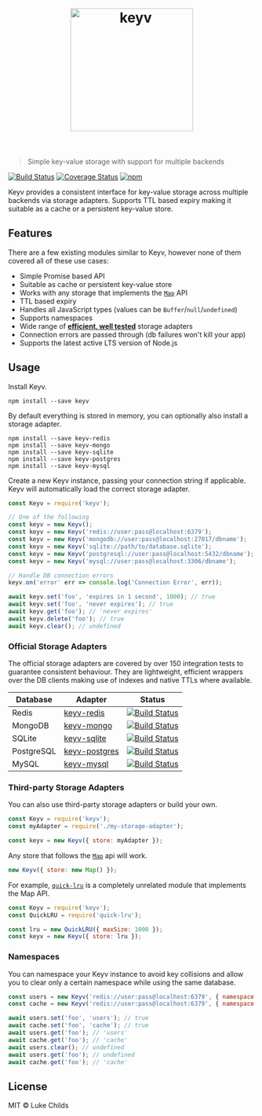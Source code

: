 <h1 align="center">
	<img width="250" src="https://rawgit.com/lukechilds/keyv/master/media/logo.svg" alt="keyv">
	<br>
	<br>
</h1>

> Simple key-value storage with support for multiple backends

[![Build Status](https://travis-ci.org/lukechilds/keyv.svg?branch=master)](https://travis-ci.org/lukechilds/keyv)
[![Coverage Status](https://coveralls.io/repos/github/lukechilds/keyv/badge.svg?branch=master)](https://coveralls.io/github/lukechilds/keyv?branch=master)
[![npm](https://img.shields.io/npm/v/keyv.svg)](https://www.npmjs.com/package/keyv)

Keyv provides a consistent interface for key-value storage across multiple backends via storage adapters. Supports TTL based expiry making it suitable as a cache or a persistent key-value store.

## Features

There are a few existing modules similar to Keyv, however none of them covered all of these use cases:

- Simple Promise based API
- Suitable as cache or persistent key-value store
- Works with any storage that implements the [`Map`](https://developer.mozilla.org/en-US/docs/Web/JavaScript/Reference/Global_Objects/Map) API
- TTL based expiry
- Handles all JavaScript types (values can be `Buffer`/`null`/`undefined`)
- Supports namespaces
- Wide range of [**efficient, well tested**](#official-storage-adapters) storage adapters
- Connection errors are passed through (db failures won't kill your app)
- Supports the latest active LTS version of Node.js

## Usage

Install Keyv.

```
npm install --save keyv
```

By default everything is stored in memory, you can optionally also install a storage adapter.

```
npm install --save keyv-redis
npm install --save keyv-mongo
npm install --save keyv-sqlite
npm install --save keyv-postgres
npm install --save keyv-mysql
```

Create a new Keyv instance, passing your connection string if applicable. Keyv will automatically load the correct storage adapter.

```js
const Keyv = require('keyv');

// One of the following
const keyv = new Keyv();
const keyv = new Keyv('redis://user:pass@localhost:6379');
const keyv = new Keyv('mongodb://user:pass@localhost:27017/dbname');
const keyv = new Keyv('sqlite://path/to/database.sqlite');
const keyv = new Keyv('postgresql://user:pass@localhost:5432/dbname');
const keyv = new Keyv('mysql://user:pass@localhost:3306/dbname');

// Handle DB connection errors
keyv.on('error' err => console.log('Connection Error', err));

await keyv.set('foo', 'expires in 1 second', 1000); // true
await keyv.set('foo', 'never expires'); // true
await keyv.get('foo'); // 'never expires'
await keyv.delete('foo'); // true
await keyv.clear(); // undefined
```

### Official Storage Adapters

The official storage adapters are covered by over 150 integration tests to guarantee consistent behaviour. They are lightweight, efficient wrappers over the DB clients making use of indexes and native TTLs where available.

Database|Adapter|Status
---|---|---
Redis | [keyv-redis](https://github.com/lukechilds/keyv-redis) | [![Build Status](https://travis-ci.org/lukechilds/keyv-redis.svg?branch=master)](https://travis-ci.org/lukechilds/keyv-redis)
MongoDB | [keyv-mongo](https://github.com/lukechilds/keyv-mongo) | [![Build Status](https://travis-ci.org/lukechilds/keyv-mongo.svg?branch=master)](https://travis-ci.org/lukechilds/keyv-mongo)
SQLite | [keyv-sqlite](https://github.com/lukechilds/keyv-sqlite) | [![Build Status](https://travis-ci.org/lukechilds/keyv-sqlite.svg?branch=master)](https://travis-ci.org/lukechilds/keyv-sqlite)
PostgreSQL | [keyv-postgres](https://github.com/lukechilds/keyv-postgres) | [![Build Status](https://travis-ci.org/lukechilds/keyv-postgres.svg?branch=master)](https://travis-ci.org/lukechildskeyv-postgreskeyv)
MySQL | [keyv-mysql](https://github.com/lukechilds/keyv-mysql) | [![Build Status](https://travis-ci.org/lukechilds/keyv-mysql.svg?branch=master)](https://travis-ci.org/lukechilds/keyv-mysql)

### Third-party Storage Adapters

You can also use third-party storage adapters or build your own.

```js
const Keyv = require('keyv');
const myAdapter = require('./my-storage-adapter');

const keyv = new Keyv({ store: myAdapter });
```

Any store that follows the [`Map`](https://developer.mozilla.org/en-US/docs/Web/JavaScript/Reference/Global_Objects/Map) api will work.

```js
new Keyv({ store: new Map() });
```

For example, [`quick-lru`](https://github.com/sindresorhus/quick-lru) is a completely unrelated module that implements the Map API.

```js
const Keyv = require('keyv');
const QuickLRU = require('quick-lru');

const lru = new QuickLRU({ maxSize: 1000 });
const keyv = new Keyv({ store: lru });
```

### Namespaces

You can namespace your Keyv instance to avoid key collisions and allow you to clear only a certain namespace while using the same database.

```js
const users = new Keyv('redis://user:pass@localhost:6379', { namespace: 'users' });
const cache = new Keyv('redis://user:pass@localhost:6379', { namespace: 'cache' });

await users.set('foo', 'users'); // true
await cache.set('foo', 'cache'); // true
await users.get('foo'); // 'users'
await cache.get('foo'); // 'cache'
await users.clear(); // undefined
await users.get('foo'); // undefined
await cache.get('foo'); // 'cache'
```

## License

MIT © Luke Childs
